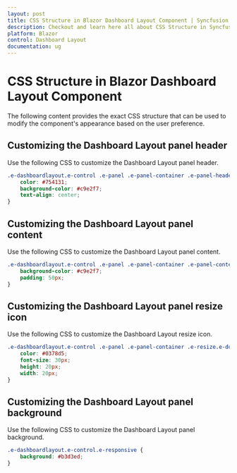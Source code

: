```yaml
---
layout: post
title: CSS Structure in Blazor Dashboard Layout Component | Syncfusion
description: Checkout and learn here all about CSS Structure in Syncfusion Blazor Dashboard Layout component and more.
platform: Blazor
control: Dashboard Layout
documentation: ug
---
```


# CSS Structure in Blazor Dashboard Layout Component

The following content provides the exact CSS structure that can be used to modify the component's appearance based on the user preference.

## Customizing the Dashboard Layout panel header

Use the following CSS to customize the Dashboard Layout panel header.

```css
.e-dashboardlayout.e-control .e-panel .e-panel-container .e-panel-header {
    color: #754131;
    background-color: #c9e2f7;
    text-align: center;
}
```

## Customizing the Dashboard Layout panel content

Use the following CSS to customize the Dashboard Layout panel content.

```css
.e-dashboardlayout.e-control .e-panel .e-panel-container .e-panel-content {
    background-color: #c9e2f7;
    padding: 50px;
}
```

## Customizing the Dashboard Layout panel resize icon

Use the following CSS to customize the Dashboard Layout resize icon.

```css
.e-dashboardlayout.e-control .e-panel .e-panel-container .e-resize.e-double{
    color: #0378d5;
    font-size: 30px;
    height: 20px;
    width: 20px;
}
```

## Customizing the Dashboard Layout panel background

Use the following CSS to customize the Dashboard Layout panel background.

```css
.e-dashboardlayout.e-control.e-responsive {
    background: #b3d3ed;
}
```